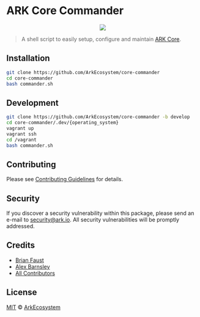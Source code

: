 # ARK Core Commander

<p align="center">
    <img src="https://github.com/ArkEcosystem/core-commander/blob/master/banner.png" />
</p>

> A shell script to easily setup, configure and maintain [ARK Core](https://github.com/ArkEcosystem/core).

## Installation

```bash
git clone https://github.com/ArkEcosystem/core-commander
cd core-commander
bash commander.sh
```

## Development

```sh
git clone https://github.com/ArkEcosystem/core-commander -b develop
cd core-commander/.dev/{operating_system}
vagrant up
vagrant ssh
cd /vagrant
bash commander.sh
```

## Contributing

Please see [Contributing Guidelines](https://docs.ark.io/developers/guidelines/contributing.html) for details.

## Security

If you discover a security vulnerability within this package, please send an e-mail to security@ark.io. All security vulnerabilities will be promptly addressed.

## Credits

- [Brian Faust](https://github.com/faustbrian)
- [Alex Barnsley](https://github.com/alexbarnsley)
- [All Contributors](https://github.com/ArkEcosystem/core-commander/graphs/contributors)

## License

[MIT](LICENSE) © [ArkEcosystem](https://ark.io)
